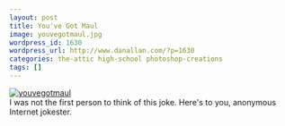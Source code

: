 ```yaml
---
layout: post
title: You've Got Maul
image: youvegotmaul.jpg
wordpress_id: 1630
wordpress_url: http://www.danallan.com/?p=1630
categories: the-attic high-school photoshop-creations
tags: []
---
```

[![](http://www.danallan.com/wp-content/uploads/2011/11/youvegotmaul.jpg "youvegotmaul")](http://www.danallan.com/wp-content/uploads/2011/11/youvegotmaul.jpg)<br style="clear: both;" />I was not the first person to think of this joke. Here's to you, anonymous Internet jokester.
